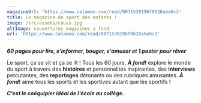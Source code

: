 ```yaml
---
magazineUrl: 'https://www.calameo.com/read/0071538196f9628abe6c3'
title: Le magazine de sport des enfants !
image: /src/assets/couvs.jpg
altImage: couvertures magazines a fond
url: 'https://www.calameo.com/read/0071538196f9628abe6c3'
---
```


***60 pages pour lire, s’informer, bouger, s'amuser et 1 poster pour rêver***

Le sport, ça se vit et ça se lit ! Tous les 60 jours, ***À fond!*** explore le monde du sport à travers des **histoires** et personnalités inspirantes, des **interviews** percutantes, des **reportages** détonants ou des rubriques amusantes. ***À fond!*** aime tous les sports et les sportives autant que les sportifs !

***C'est le coéquipier idéal de l'école au collège.***
